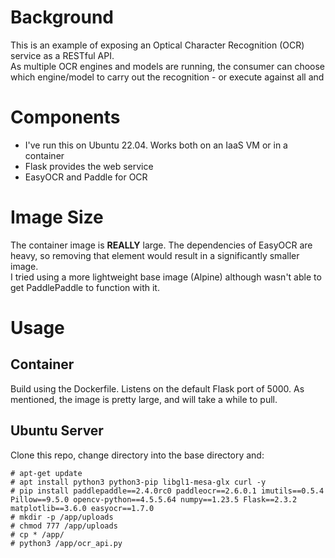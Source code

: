# Background
This is an example of exposing an Optical Character Recognition (OCR) service as a RESTful API.\
As multiple OCR engines and models are running, the consumer can choose which engine/model to carry out the recognition - or execute against all and
# Components
- I've run this on Ubuntu 22.04. Works both on an IaaS VM or in a container
- Flask provides the web service
- EasyOCR and Paddle for OCR
# Image Size
The container image is **REALLY** large. The dependencies of EasyOCR are heavy, so removing that element would result in a significantly smaller image.\
I tried using a more lightweight base image (Alpine) although wasn't able to get PaddlePaddle to function with it.
# Usage
## Container
Build using the Dockerfile. Listens on the default Flask port of 5000.
As mentioned, the image is pretty large, and will take a while to pull.
## Ubuntu Server
Clone this repo, change directory into the base directory and:
```
# apt-get update
# apt install python3 python3-pip libgl1-mesa-glx curl -y
# pip install paddlepaddle==2.4.0rc0 paddleocr==2.6.0.1 imutils==0.5.4 Pillow==9.5.0 opencv-python==4.5.5.64 numpy==1.23.5 Flask==2.3.2 matplotlib==3.6.0 easyocr==1.7.0
# mkdir -p /app/uploads
# chmod 777 /app/uploads
# cp * /app/
# python3 /app/ocr_api.py
```
